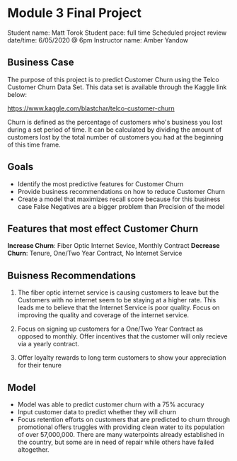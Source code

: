
# Module 3 Final Project

Student name: Matt Torok
Student pace: full time
Scheduled project review date/time: 6/05/2020 @ 6pm
Instructor name: Amber Yandow

## Business Case

The purpose of this project is to predict Customer Churn using the Telco Customer Churn Data Set. This data set is available through the Kaggle link below:

https://www.kaggle.com/blastchar/telco-customer-churn

Churn is defined as the percentage of customers who's business you lost during a set period of time. It can be calculated by dividing the amount of customers lost by the total number of customers you had at the beginning of this time frame.


## Goals

- Identify the most predictive features for Customer Churn
- Provide business recommendations on how to reduce Customer Churn
- Create a model that maximizes recall score because for this business case False Negatives are a bigger problem than Precision of the  model


## Features that most effect Customer Churn

**Increase Churn**: Fiber Optic Internet Sevice, Monthly Contract
**Decrease Churn**: Tenure, One/Two Year Contract, No Internet Service


## Buisness Recommendations

1. The fiber optic internet service is causing customers to leave but the Customers with no internet seem to be staying at a higher rate. This leads me to believe that the Internet Service is poor quality. Focus on improving the quality and coverage of the internet service.

2. Focus on signing up customers for a One/Two Year Contract as opposed to monthly. Offer incentives that the customer will only recieve via a yearly contract.

3. Offer loyalty rewards to long term customers to show your appreciation for their tenure

## Model

- Model was able to predict customer churn with a 75% accuracy
- Input customer data to predict whether they will churn
- Focus retention efforts on customers that are predicted to churn through promotional offers
truggles with providing clean water to its population of over 57,000,000. There are many waterpoints already established in the country, but some are in need of repair while others have failed altogether.
